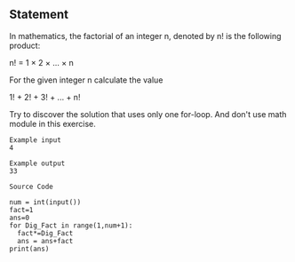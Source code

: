 ## Statement
In mathematics, the factorial of an integer n, denoted by n! is the following product:

n! = 1 × 2 × … × n

For the given integer n calculate the value 

1! + 2! + 3! + ... + n!

Try to discover the solution that uses only one for-loop. And don't use math module in this exercise.

```
Example input
4

Example output
33
```

```
Source Code

num = int(input())
fact=1
ans=0
for Dig_Fact in range(1,num+1):
  fact*=Dig_Fact
  ans = ans+fact
print(ans) 
```
